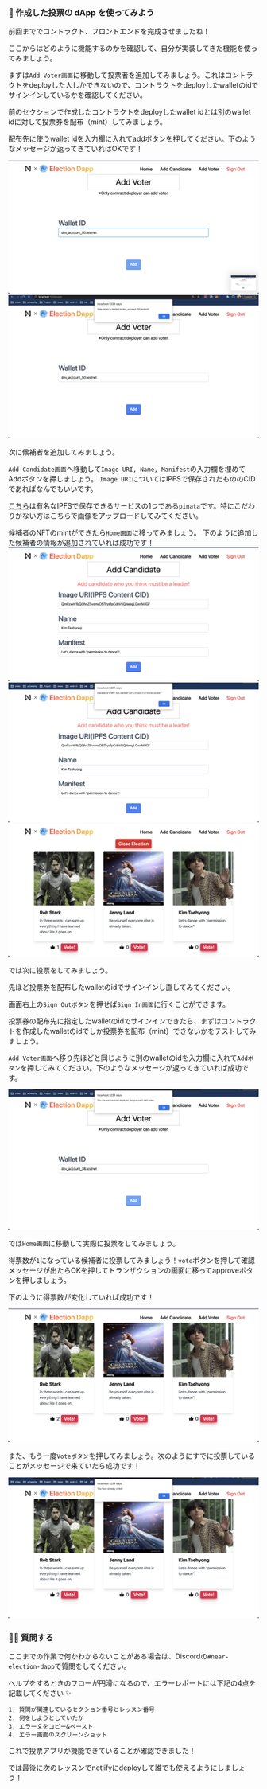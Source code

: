 ### 🚀 作成した投票の dApp を使ってみよう

前回まででコントラクト、フロントエンドを完成させましたね！

ここからはどのように機能するのかを確認して、自分が実装してきた機能を使ってみましょう。

まずは`Add Voter画面`に移動して投票者を追加してみましょう。これはコントラクトをdeployした人しかできないので、コントラクトをdeployしたwalletのidでサインインしているかを確認してください。

前のセクションで作成したコントラクトをdeployしたwallet idとは別のwallet idに対して投票券を配布（mint）してみましょう。

配布先に使うwallet idを入力欄に入れてaddボタンを押してください。下のようなメッセージが返ってきていればOKです！

![](/public/images/NEAR-Election-dApp/section-4/4_1_1.png)
![](/public/images/NEAR-Election-dApp/section-4/4_1_2.png)

次に候補者を追加してみましょう。

`Add Candidate画面`へ移動して`Image URI, Name, Manifest`の入力欄を埋めてAddボタンを押しましょう。 `Image URI`についてはIPFSで保存されたもののCIDであればなんでもいいです。

[こちら](https://www.pinata.cloud/)は有名なIPFSで保存できるサービスの1つである`pinata`です。特にこだわりがない方はこちらで画像をアップロードしてみてください。

候補者のNFTのmintができたら`Home画面`に移ってみましょう。
下のように追加した候補者の情報が追加されていれば成功です！
![](/public/images/NEAR-Election-dApp/section-4/4_1_3.png)
![](/public/images/NEAR-Election-dApp/section-4/4_1_4.png)
![](/public/images/NEAR-Election-dApp/section-4/4_1_5.png)

では次に投票をしてみましょう。

先ほど投票券を配布したwalletのidでサインインし直してみてください。

画面右上の`Sign Outボタン`を押せば`Sign In画面`に行くことができます。

投票券の配布先に指定したwalletのidでサインインできたら、まずはコントラクトを作成したwalletのidでしか投票券を配布（mint）できないかをテストしてみましょう。

`Add Voter画面`へ移り先ほどと同じように別のwalletのidを入力欄に入れて`Addボタン`を押してみてください。下のようなメッセージが返ってきていれば成功です。

![](/public/images/NEAR-Election-dApp/section-4/4_1_6.png)

では`Home画面`に移動して実際に投票をしてみましょう。

得票数が`1`になっている候補者に投票してみましょう！`vote`ボタンを押して確認メッセージが出たらOKを押してトランザクションの画面に移ってapproveボタンを押しましょう。

下のように得票数が変化していれば成功です！

![](/public/images/NEAR-Election-dApp/section-4/4_1_7.png)

また、もう一度`Voteボタン`を押してみましょう。次のようにすでに投票していることがメッセージで来ていたら成功です！

![](/public/images/NEAR-Election-dApp/section-4/4_1_8.png)

### 🙋‍♂️ 質問する

ここまでの作業で何かわからないことがある場合は、Discordの`#near-election-dapp`で質問をしてください。

ヘルプをするときのフローが円滑になるので、エラーレポートには下記の4点を記載してください ✨

```
1. 質問が関連しているセクション番号とレッスン番号
2. 何をしようとしていたか
3. エラー文をコピー&ペースト
4. エラー画面のスクリーンショット
```

これで投票アプリが機能できていることが確認できました！

では最後に次のレッスンでnetlifyにdeployして誰でも使えるようにしましょう！

